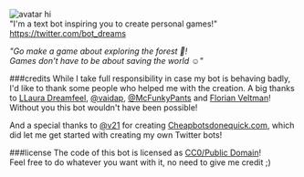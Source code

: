 ![avatar](http://orig06.deviantart.net/e777/f/2016/109/e/a/daydreambot4b_100px_by_rick_tinyworlds-d9zifiv.jpg) 
hi  
"I'm a text bot inspiring you to create personal games!"  
https://twitter.com/bot_dreams

_"Go make a game about exploring the forest 🌲!_  
_Games don't have to be about saving the world ☺️"_

###credits
While I take full responsibility in case my bot is behaving badly, I'd like to thank some people who helped me with the creation.
A big thanks to [LLaura Dreamfeel](https://twitter.com/dreamfeelx), [@vaidap](https://github.com/vaidap), [@McFunkyPants](https://github.com/McFunkypants) and [Florian Veltman](https://twitter.com/FlorianVltmn)!  
Without you this bot wouldn't have been possible!  
  
And a special thanks to [@v21](https://github.com/v21) for creating [Cheapbotsdonequick.com](http://cheapbotsdonequick.com/), which did let me get started with creating my own Twitter bots!  
  
###license
The code of this bot is licensed as [CC0/Public Domain](https://creativecommons.org/choose/zero/)!  
Feel free to do whatever you want with it, no need to give me credit ;)
